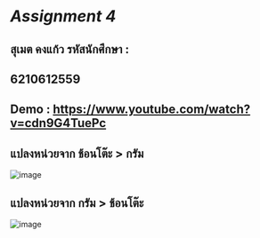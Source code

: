 # *Assignment 4*

## สุเมต คงแก้ว รหัสนักศึกษา :
## 6210612559

## Demo : https://www.youtube.com/watch?v=cdn9G4TuePc

## แปลงหน่วยจาก ช้อนโต๊ะ > กรัม 
![image](https://user-images.githubusercontent.com/50402423/164462674-2bd03d32-2647-402d-8181-562dae60ffa5.png)

## แปลงหน่วยจาก กรัม > ช้อนโต๊ะ
![image](https://user-images.githubusercontent.com/50402423/164462655-b0a811ea-04fe-4b93-a37a-0a8d32add2ca.png)
